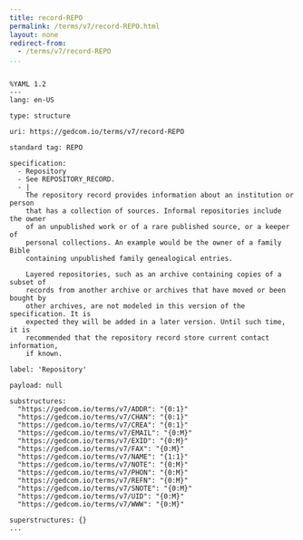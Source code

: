 ```yaml
---
title: record-REPO
permalink: /terms/v7/record-REPO.html
layout: none
redirect-from:
  - /terms/v7/record-REPO
...
```


```

%YAML 1.2
---
lang: en-US

type: structure

uri: https://gedcom.io/terms/v7/record-REPO

standard tag: REPO

specification:
  - Repository
  - See REPOSITORY_RECORD.
  - |
    The repository record provides information about an institution or person
    that has a collection of sources. Informal repositories include the owner
    of an unpublished work or of a rare published source, or a keeper of
    personal collections. An example would be the owner of a family Bible
    containing unpublished family genealogical entries.
    
    Layered repositories, such as an archive containing copies of a subset of
    records from another archive or archives that have moved or been bought by
    other archives, are not modeled in this version of the specification. It is
    expected they will be added in a later version. Until such time, it is
    recommended that the repository record store current contact information,
    if known.

label: 'Repository'

payload: null

substructures:
  "https://gedcom.io/terms/v7/ADDR": "{0:1}"
  "https://gedcom.io/terms/v7/CHAN": "{0:1}"
  "https://gedcom.io/terms/v7/CREA": "{0:1}"
  "https://gedcom.io/terms/v7/EMAIL": "{0:M}"
  "https://gedcom.io/terms/v7/EXID": "{0:M}"
  "https://gedcom.io/terms/v7/FAX": "{0:M}"
  "https://gedcom.io/terms/v7/NAME": "{1:1}"
  "https://gedcom.io/terms/v7/NOTE": "{0:M}"
  "https://gedcom.io/terms/v7/PHON": "{0:M}"
  "https://gedcom.io/terms/v7/REFN": "{0:M}"
  "https://gedcom.io/terms/v7/SNOTE": "{0:M}"
  "https://gedcom.io/terms/v7/UID": "{0:M}"
  "https://gedcom.io/terms/v7/WWW": "{0:M}"

superstructures: {}
...

```

